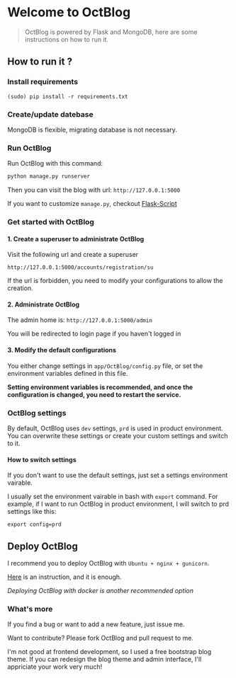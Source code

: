 Welcome to OctBlog
====================

>OctBlog is powered by Flask and MongoDB, here are some instructions on how to run it.

## How to run it ?

### Install requirements

```
(sudo) pip install -r requirements.txt
```

### Create/update datebase

MongoDB is flexible, migrating database is not necessary.


### Run OctBlog

Run OctBlog with this command:

```bash
python manage.py runserver
```

Then you can visit the blog with url: `http://127.0.0.1:5000`

If you want to customize `manage.py`, checkout [Flask-Script](https://flask-script.readthedocs.org/en/latest/)

### Get started with OctBlog

#### 1\. Create a superuser to administrate OctBlog

Visit the following url and create a superuser

`http://127.0.0.1:5000/accounts/registration/su`

If the url is forbidden, you need to modify your configurations to allow the creation.

#### 2\. Administrate OctBlog

The admin home is: `http://127.0.0.1:5000/admin`

You will be redirected to login page if you haven't logged in

#### 3\. Modify the default configurations

You either change settings in `app/OctBlog/config.py` file, or set the environment variables defined in this file.

**Setting environment variables is recommended, and once the configuration is changed, you need to restart the service.**


### OctBlog settings

By default, OctBlog uses `dev` settings, `prd` is used in product environment. You can overwrite these settings or create your custom settings and switch to it.

#### How to switch settings

If you don't want to use the default settings, just set a settings environment vairable.

I usually set the environment vairable in bash with `export` command. For example, if I want to run OctBlog in product environment, I will switch to prd settings like this:

```
export config=prd
```

## Deploy OctBlog

I recommend you to deploy OctBlog with `Ubuntu + nginx + gunicorn`.

[Here](http://flask.pocoo.org/docs/0.10/deploying/wsgi-standalone/) is an instruction, and it is enough.

*Deploying OctBlog with docker is another recommended option*

### What's more

If you find a bug or want to add a new feature, just issue me.

Want to contribute? Please fork OctBlog and pull request to me.

I'm not good at frontend development, so I used a free bootstrap blog theme. If you can redesign the blog theme and admin interface, I'll appriciate your work very much!
